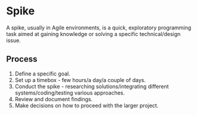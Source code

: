 # Spike
A spike, usually in Agile environments, is a quick, exploratory programming task aimed at gaining knowledge or solving a specific technical/design issue.

## Process
1. Define a specific goal.
2. Set up a timebox - few hours/a day/a couple of days.
3. Conduct the spike - researching solutions/integrating different systems/coding/testing various approaches.
4. Review and document findings.
5. Make decisions on how to proceed with the larger project.